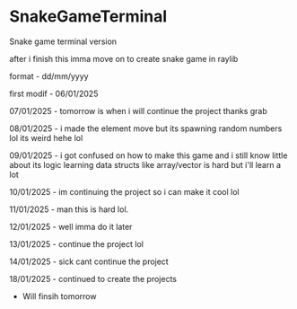 # SnakeGameTerminal
Snake game terminal version


after i finish this imma move on to create snake game in raylib

format - dd/mm/yyyy

first modif - 06/01/2025

07/01/2025 - tomorrow is when i will continue the project thanks
grab

08/01/2025 - i made the element move but its spawning random numbers lol
its weird hehe lol

09/01/2025 - i got confused on how to make this game and i still know little about its logic 
learning data structs like array/vector is hard but i'll learn a lot

10/01/2025 - im continuing the project so i can make it cool lol

11/01/2025 - man this is hard lol.

12/01/2025 - well imma do it later

13/01/2025 - continue the project lol 

14/01/2025 - sick cant continue the project

18/01/2025 - continued to create the projects

- Will finsih tomorrow